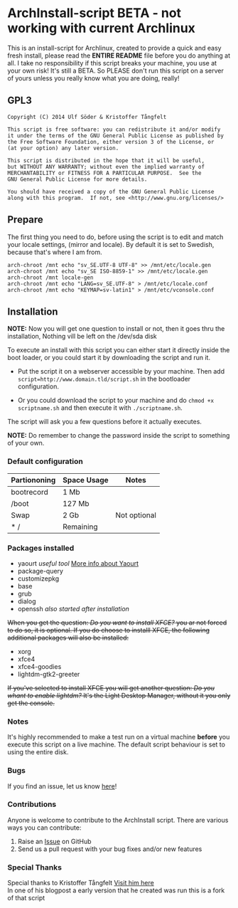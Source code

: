 ArchInstall-script BETA - not working with current Archlinux
==================

This is an install-script for Archlinux, created to provide a quick and easy fresh install, please read the **ENTIRE README** file before you do anything at all. I take no responsibility if this script breaks your machine, you use at your own risk! It's still a BETA. So PLEASE don't run this script on a server of yours unless you really know what you are doing, really!

## GPL3 ##

	Copyright (C) 2014 Ulf Söder & Kristoffer Tångfelt

    This script is free software: you can redistribute it and/or modify
    it under the terms of the GNU General Public License as published by
    the Free Software Foundation, either version 3 of the License, or
    (at your option) any later version.

    This script is distributed in the hope that it will be useful,
    but WITHOUT ANY WARRANTY; without even the implied warranty of
    MERCHANTABILITY or FITNESS FOR A PARTICULAR PURPOSE.  See the
    GNU General Public License for more details.

    You should have received a copy of the GNU General Public License
    along with this program.  If not, see <http://www.gnu.org/licenses/>


## Prepare ##
The first thing you need to do, before using the script is to edit and match your locale settings, (mirror and locale). By default it is set to Swedish, because that's where I am from.

```shell
arch-chroot /mnt echo "sv_SE.UTF-8 UTF-8" >> /mnt/etc/locale.gen
arch-chroot /mnt echo "sv_SE ISO-8859-1" >> /mnt/etc/locale.gen
arch-chroot /mnt locale-gen
arch-chroot /mnt echo "LANG=sv_SE.UTF-8" > /mnt/etc/locale.conf
arch-chroot /mnt echo "KEYMAP=sv-latin1" > /mnt/etc/vconsole.conf
```

## Installation ##

**NOTE:** Now you will get one question to install or not, then it goes thru the installation, Nothing vill be left on the /dev/sda disk

To execute an install with this script you can either start it directly inside the boot loader, or you could start it by downloading the script and run it.

* Put the script it on a webserver accessible by your machine. Then add `script=http://www.domain.tld/script.sh` in the bootloader configuration.

* Or you could download the script to your machine and do `chmod +x scriptname.sh` and then execute it with `./scriptname.sh`.

The script will ask you a few questions before it actually executes.

**NOTE:** Do remember to change the password inside the script to something of your own.

### Default configuration ###

Partiononing | Space Usage | Notes
------------ | ----------- | -----
bootrecord | 1 Mb |
/boot | 127 Mb |
Swap | 2 Gb | Not optional
* / | Remaining |

### Packages installed ###

* yaourt _useful tool_ [More info about Yaourt](https://aur.archlinux.org/packages/yaourt/)
* package-query
* customizepkg
* base
* grub
* dialog
* openssh _also started after installation_

~~When you get the question: _Do you want to install XFCE?_ you ar not forced to do so, it is optional. If you do choose to installl XFCE, the following additional packages will also be installed:~~

* xorg
* xfce4
* xfce4-goodies
* lightdm-gtk2-greeter

~~If you've selected to install XFCE you will get another question: _Do you whant to enable lightdm?_ It's the Light Desktop Manager, without it you only get the console.~~

### Notes ###
It's highly recommended to make a test run on a virtual machine **before** you execute this script on a live machine. The default script behaviour is set to using the entire disk.

### Bugs ###
If you find an issue, let us know [here](https://github.com/toocer/ArchInstall-script/issues)!

### Contributions ###
Anyone is welcome to contribute to the ArchInstall script. There are various ways you can contribute:

1. Raise an [Issue](https://github.com/toocer/ArchInstall-script/issues) on GitHub
2. Send us a pull request with your bug fixes and/or new features

### Special Thanks ###

Special thanks to Kristoffer Tångfelt [Visit him here](https://dynamict.se)  
In one of his blogpost a early version that he created was run this is a fork of that script
